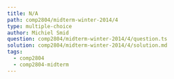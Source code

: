 ```yaml
---
title: N/A
path: comp2804/midterm-winter-2014/4
type: multiple-choice
author: Michiel Smid
question: comp2804/midterm-winter-2014/4/question.ts
solution: comp2804/midterm-winter-2014/4/solution.md
tags:
  - comp2804
  - comp2804-midterm
---
```

